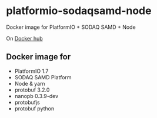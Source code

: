 # platformio-sodaqsamd-node
Docker image for PlatformIO + SODAQ SAMD + Node

On [Docker hub](https://hub.docker.com/r/wala/platformio-sodaqsamd-node/)


## Docker image for
* PlatformIO 1.7
* SODAQ SAMD Platform
* Node & yarn
* protobuf 3.2.0
* nanopb 0.3.9-dev
* protobufjs
* protobuf python
